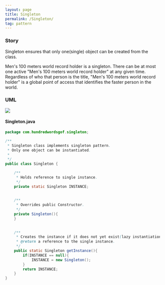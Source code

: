 ```yaml
---
layout: page
title: Singleton
permalink: /Singleton/
tag: pattern
---
```




### Story 

Singleton ensures that only one(single) object can be created from the class.

Men's 100 meters world record holder is a singleton.
There can be at most one active "Men's 100 meters world record holder" at any given time. 
Regardless of who that person is the title, "Men's 100 meters world record holder" is a global point of access that identifies the faster person in the world.



### UML 
![]({{site.baseurl}}/assets/img/singleton.png)

#### Singleton.java
```java 
package com.hundredwordsgof.singleton;

/**
 * Singleton class implements singleton pattern.
 * Only one object can be instantiated.
 * 
 */
public class Singleton {

	/** 
	 * Holds reference to single instance. 
	 */	
	private static Singleton INSTANCE;
	
	
	/** 
	 * Overrides public Constructor. 
	 */
	private Singleton(){		
	}
	
	
	/**
	 * Creates the instance if it does not yet exist(lazy instantiation).
	 * @return a reference to the single instance.
	 */	
	public static Singleton getInstance(){
		if(INSTANCE == null){
			INSTANCE = new Singleton();
		}
		return INSTANCE;
	}
}
```

